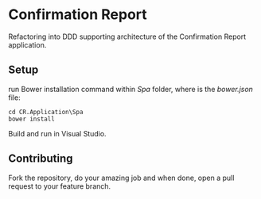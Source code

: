 # Confirmation Report

Refactoring into DDD supporting architecture of the Confirmation Report application.

## Setup

run Bower installation command within _Spa_ folder, where is the _bower.json_ file:

    cd CR.Application\Spa
    bower install

Build and run in Visual Studio.

## Contributing

Fork the repository, do your amazing job and when done, open a pull request to your feature branch.
